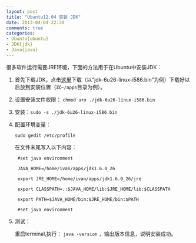 ```yaml
---
layout: post
title: "Ubuntu12.04 安装 JDK"
date: 2013-04-04 22:30
comments: true
categories: 
- Ubuntu{ubuntu}
- JDK{jdk}
- Java{java}
---
```


很多软件运行需要JRE环境，下面的方法用于在Ubuntu中安装JDK：

1. 首先下载JDK，点击[这里](http://www.oracle.com/technetwork/java/javase/downloads/jdk6downloads-1902814.html)下载（以“jdk-6u26-linux-i586.bin”为例）下载好以后放到安装位置（以`~/apps`目录为例）。

2. 设置安装文件权限： `chmod u+x ./jdk-6u26-linux-i586.bin`

3. 安装：`sudo -s ./jdk-6u26-linux-i586.bin`

4. 配置环境变量：

	`sudo gedit /etc/profile`

	在文件末尾写入以下内容：

		#set java environment    
		  
		JAVA_HOME=/home/ivan/apps/jdk1.6.0_26   
		  
		export JRE_HOME=/home/ivan/apps/jdk1.6.0_26/jre   
		  
		export CLASSPATH=.:$JAVA_HOME/lib:$JRE_HOME/lib:$CLASSPATH   
		  
		export PATH=$JAVA_HOME/bin:$JRE_HOME/bin:$PATH 

		#set java environment


5. 测试：

	重启terminal,执行： `java -version` ，输出版本信息，说明安装成功。

